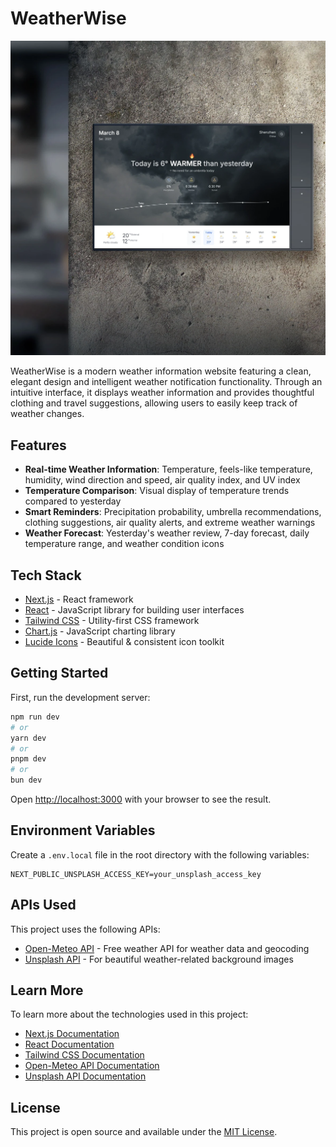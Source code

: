 # WeatherWise

![WeatherWise Preview](./preview.webp)

WeatherWise is a modern weather information website featuring a clean, elegant design and intelligent weather notification functionality. Through an intuitive interface, it displays weather information and provides thoughtful clothing and travel suggestions, allowing users to easily keep track of weather changes.

## Features

- **Real-time Weather Information**: Temperature, feels-like temperature, humidity, wind direction and speed, air quality index, and UV index
- **Temperature Comparison**: Visual display of temperature trends compared to yesterday
- **Smart Reminders**: Precipitation probability, umbrella recommendations, clothing suggestions, air quality alerts, and extreme weather warnings
- **Weather Forecast**: Yesterday's weather review, 7-day forecast, daily temperature range, and weather condition icons

## Tech Stack

- [Next.js](https://nextjs.org/) - React framework
- [React](https://reactjs.org/) - JavaScript library for building user interfaces
- [Tailwind CSS](https://tailwindcss.com/) - Utility-first CSS framework
- [Chart.js](https://www.chartjs.org/) - JavaScript charting library
- [Lucide Icons](https://lucide.dev/) - Beautiful & consistent icon toolkit

## Getting Started

First, run the development server:

```bash
npm run dev
# or
yarn dev
# or
pnpm dev
# or
bun dev
```

Open [http://localhost:3000](http://localhost:3000) with your browser to see the result.

## Environment Variables

Create a `.env.local` file in the root directory with the following variables:

```
NEXT_PUBLIC_UNSPLASH_ACCESS_KEY=your_unsplash_access_key
```

## APIs Used

This project uses the following APIs:

- [Open-Meteo API](https://open-meteo.com/) - Free weather API for weather data and geocoding
- [Unsplash API](https://unsplash.com/developers) - For beautiful weather-related background images

## Learn More

To learn more about the technologies used in this project:

- [Next.js Documentation](https://nextjs.org/docs)
- [React Documentation](https://reactjs.org/docs)
- [Tailwind CSS Documentation](https://tailwindcss.com/docs)
- [Open-Meteo API Documentation](https://open-meteo.com/en/docs)
- [Unsplash API Documentation](https://unsplash.com/documentation)

## License

This project is open source and available under the [MIT License](LICENSE).
